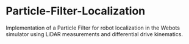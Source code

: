 # Particle-Filter-Localization
Implementation of a Particle Filter for robot localization in the Webots simulator using LiDAR measurements and differential drive kinematics.
